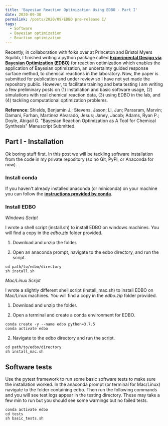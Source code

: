 ```yaml
---
title: 'Bayesian Reaction Optimization Using EDBO - Part I'
date: 2020-09-30
permalink: /posts/2020/09/EDBO pre-release I/
tags:
  - Software
  - Bayesian optimization 
  - Reaction optimization
---
```


Recently, in collaboration with folks over at Princeton and Bristol Myers Squibb, I finished writing a python package called [**Experimental Design via Bayesian Optimization (EDBO)**](https://b-shields.github.io/edbo/index.html) for reaction optimization which enables the application of Bayesian optimization, an uncertainty guided response surface method, to chemical reactions in the laboratory. Now, the paper is submitted for publication and under review so I have not yet made the repository public. However, to facilitate training and beta testing I am writing a few preliminary posts on (1) installation and basic software usage, (2) simulations with real chemical reaction data, (3) using EDBO in the lab, and (4) tackling computational optimization problems.

**Reference:** Shields, Benjamin J.; Stevens, Jason; Li, Jun; Parasram, Marvin; Damani, Farhan, Martinez Alvarado, Jesus; Janey, Jacob; Adams, Ryan P.; Doyle, Abigail G. "Bayesian Reaction Optimization as A Tool for Chemical Synthesis" Manuscript Submitted.

## Part I - Installation

Ok boring stuff first. In this post we will be tackling software installation from the code in my private repository (so no Git, PyPI, or Anaconda for now).

### Install conda 

If you haven't already installed anaconda (or miniconda) on your machine you can follow the [**instructions provided by conda**](https://docs.conda.io/projects/conda/en/latest/user-guide/install/).

### Install EDBO

*Windows Script*

I wrote a shell script (install.sh) to install EDBO on windows machines. You will find a copy in the *edbo.zip* folder provided.

1. Download and unzip the folder.

2. Open an anaconda prompt, navigate to the edbo directory, and run the script.

```
cd path/to/edbo/directory
sh install.sh
```

*Mac/Linux Script*

I wrote a slightly different shell script (install_mac.sh) to install EDBO on Mac/Linux machines. You will find a copy in the *edbo.zip* folder provided.

1. Download and unzip the folder.

2. Open a terminal and create a conda environment for EDBO.

```
conda create -y --name edbo python=3.7.5
conda activate edbo
```

2. Navigate to the edbo directory and run the script.

```
cd path/to/edbo/directory
sh install_mac.sh
```

## Software tests

Use the pytest framework to run some basic software tests to make sure the installation worked. In the anaconda prompt (or terminal for Mac/Linux) navigate to the folder containing edbo. Then run the following commands and you will see test logs appear in the testing directory. These may take a few min to run but you should see some warnings but no failed tests.

```
conda activate edbo
cd tests
sh basic_tests.sh
```
